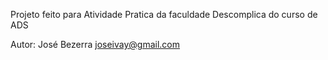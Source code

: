 Projeto feito para Atividade Pratica da faculdade Descomplica do curso de ADS

Autor: José Bezerra
joseivay@gmail.com
